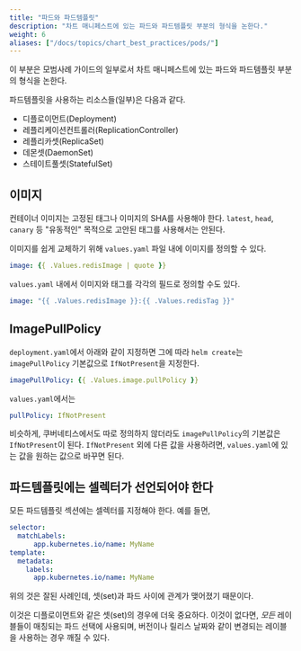 ```yaml
---
title: "파드와 파드템플릿"
description: "차트 매니페스트에 있는 파드와 파드템플릿 부분의 형식을 논한다."
weight: 6
aliases: ["/docs/topics/chart_best_practices/pods/"]
---
```


이 부분은 모범사례 가이드의 일부로서 차트 매니페스트에 있는 파드와 파드템플릿 부분의 형식을 논한다.

파드템플릿을 사용하는 리소스들(일부)은 다음과 같다.

- 디플로이먼트(Deployment)
- 레플리케이션컨트롤러(ReplicationController)
- 레플리카셋(ReplicaSet)
- 데몬셋(DaemonSet)
- 스테이트풀셋(StatefulSet)

## 이미지

컨테이너 이미지는 고정된 태그나 이미지의 SHA를 사용해야 한다.
`latest`, `head`, `canary` 등 "유동적인" 목적으로 고안된 태그를 사용해서는 안된다.

이미지를 쉽게 교체하기 위해 `values.yaml` 파일 내에 이미지를 정의할 수 있다.

```yaml
image: {{ .Values.redisImage | quote }}
```

`values.yaml` 내에서 이미지와 태그를 각각의 필드로 정의할 수도 있다.

```yaml
image: "{{ .Values.redisImage }}:{{ .Values.redisTag }}"
```

## ImagePullPolicy

`deployment.yaml`에서 아래와 같이 지정하면 그에 따라
`helm create`는 `imagePullPolicy` 기본값으로 `IfNotPresent`을 지정한다.

```yaml
imagePullPolicy: {{ .Values.image.pullPolicy }}
```

`values.yaml`에서는

```yaml
pullPolicy: IfNotPresent
```

비슷하게, 쿠버네티스에서도 따로 정의하지 않더라도 `imagePullPolicy`의 기본값은 `IfNotPresent`이 된다.
`IfNotPresent` 외에 다른 값을 사용하려면, `values.yaml`에 있는 값을 원하는 값으로 바꾸면 된다.


## 파드템플릿에는 셀렉터가 선언되어야 한다

모든 파드템플릿 섹션에는 셀렉터를 지정해야 한다. 예를 들면,

```yaml
selector:
  matchLabels:
      app.kubernetes.io/name: MyName
template:
  metadata:
    labels:
      app.kubernetes.io/name: MyName
```

위의 것은 잘된 사례인데, 셋(set)과 파드 사이에 관계가 맺어졌기 때문이다.

이것은 디플로이먼트와 같은 셋(set)의 경우에 더욱 중요하다.
이것이 없다면, _모든_ 레이블들이 매칭되는 파드 선택에 사용되며,
버전이나 릴리스 날짜와 같이 변경되는 레이블을 사용하는 경우 깨질 수 있다.
